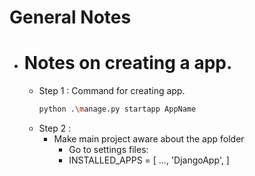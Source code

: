 # General Notes

- # Notes on creating a app.
    - Step 1 : Command for creating app.
        ```bash
        python .\manage.py startapp AppName
        ```
    - Step 2 :
        - Make main project aware about the app folder
            - Go to settings files:
            - INSTALLED_APPS =  [
                ...,
                'DjangoApp',
            ]
    